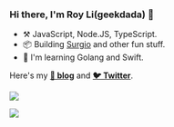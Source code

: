 ### Hi there, I'm Roy Li(geekdada) 👋

- ⚒️ JavaScript, Node.JS, TypeScript.
- 📦 Building [Surgio](geekdada/surgio) and other fun stuff.
- 📝 I'm learning Golang and Swift.

Here's my [**📘 blog**](https://blog.dada.li) and [**🐦 Twitter**](https://twitter.com/geekdada).

[![](https://github-readme-stats.vercel.app/api/top-langs/?username=geekdada&layout=compact&hide=smarty,html)](https://github.com/geekdada)

[![](https://github-readme-stats.vercel.app/api?username=geekdada&show_icons=true)](https://github.com/geekdada)
